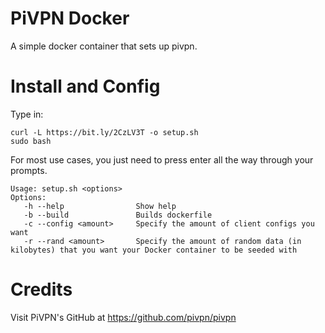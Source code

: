 # PiVPN Docker
A simple docker container that sets up pivpn.

# Install and Config
Type in:
```
curl -L https://bit.ly/2CzLV3T -o setup.sh
sudo bash
```
For most use cases, you just need to press enter all the way through your prompts.

```
Usage: setup.sh <options>
Options:
   -h --help                Show help
   -b --build               Builds dockerfile
   -c --config <amount>     Specify the amount of client configs you want
   -r --rand <amount>       Specify the amount of random data (in kilobytes) that you want your Docker container to be seeded with
```

# Credits
Visit PiVPN's GitHub at https://github.com/pivpn/pivpn
